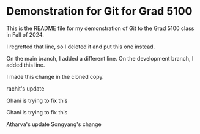 # Demonstration for Git for Grad 5100

This is the README file for my demonstration of Git to the Grad 5100 class in 
Fall of 2024. 

I regretted that line, so I deleted it and put this one instead. 

On the main branch, I added a different line. 
On the development branch, I added this line. 

I made this change in the cloned copy.

rachit's update

Ghani is trying to fix this

Ghani is trying to fix this

Atharva's update
Songyang's change